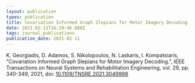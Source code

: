 ```yaml
---
layout: publication
types: publication
title: Covariation Informed Graph Slepians for Motor Imagery Decoding
date: 2021-02-11T16:19:46.880Z
tags: journal_publications
publication_date: 2021-02-11
---
```

K. Georgiadis, D. Adamos, S. Nikolopoulos, N. Laskaris, I. Kompatsiaris, "Covariation Informed Graph Slepians for Motor Imagery Decoding.", IEEE Transactions on Neural Systems and Rehabilitation Engineering, vol. 29, pp. 340-349, 2021, doi: [10.1109/TNSRE.2021.3049998](https://ieeexplore.ieee.org/document/9316955)